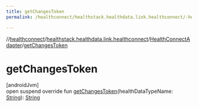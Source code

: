 ```yaml
---
title: getChangesToken
permalink: /healthconnect/healthstack.healthdata.link.healthconnect/-health-connect-adapter/get-changes-token.html

---
```

//[healthconnect](../../../index.html)/[healthstack.healthdata.link.healthconnect](../index.html)/[HealthConnectAdapter](index.html)/[getChangesToken](get-changes-token.html)



# getChangesToken



[androidJvm]\
open suspend override fun [getChangesToken](get-changes-token.html)(healthDataTypeName: [String](https://kotlinlang.org/api/latest/jvm/stdlib/kotlin/-string/index.html)): [String](https://kotlinlang.org/api/latest/jvm/stdlib/kotlin/-string/index.html)




